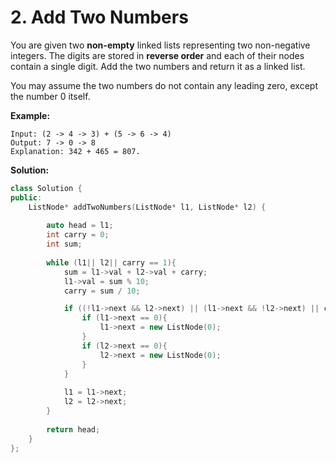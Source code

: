 # 2. Add Two Numbers

You are given two **non-empty** linked lists representing two non-negative integers. The digits are stored in **reverse order** and each of their nodes contain a single digit. Add the two numbers and return it as a linked list.

You may assume the two numbers do not contain any leading zero, except the number 0 itself.

**Example:**

```
Input: (2 -> 4 -> 3) + (5 -> 6 -> 4)
Output: 7 -> 0 -> 8
Explanation: 342 + 465 = 807.
```



**Solution:**

```c++
class Solution {
public:
    ListNode* addTwoNumbers(ListNode* l1, ListNode* l2) {
        
        auto head = l1;
        int carry = 0;
        int sum;
        
        while (l1|| l2|| carry == 1){      
            sum = l1->val + l2->val + carry;
            l1->val = sum % 10;
            carry = sum / 10;

            if ((!l1->next && l2->next) || (l1->next && !l2->next) || carry == 1){
                if (l1->next == 0){
                    l1->next = new ListNode(0);
                }
                if (l2->next == 0){
                    l2->next = new ListNode(0);
                }
            }
            
            l1 = l1->next;
            l2 = l2->next;
        }
        
        return head;
    }
};
```

